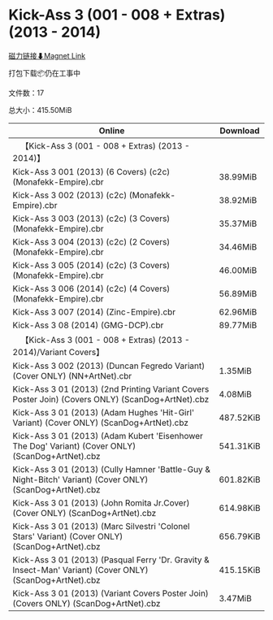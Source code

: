 # Kick-Ass 3 (001 - 008 + Extras) (2013 - 2014)

[磁力链接⬇Magnet Link](magnet:?xt=urn:btih:d26b26aed7b0fdf3e5b1bee6b3625b541c2678b8&dn=Kick-Ass%203%20%28001%20-%20008%20%2B%20Extras%29%20%282013%20-%202014%29)

打包下载📦仍在工事中

文件数：17

总大小：415.50MiB

Online | Download
--- | ---
&emsp;【Kick-Ass 3 (001 - 008 + Extras) (2013 - 2014)】 | 
Kick-Ass 3 001 (2013) (6 Covers) (c2c) (Monafekk-Empire).cbr | 38.99MiB
Kick-Ass 3 002 (2013) (c2c) (Monafekk-Empire).cbr | 38.92MiB
Kick-Ass 3 003 (2013) (c2c) (3 Covers) (Monafekk-Empire).cbr | 35.37MiB
Kick-Ass 3 004 (2013) (c2c) (2 Covers) (Monafekk-Empire).cbr | 34.46MiB
Kick-Ass 3 005 (2014) (c2c) (3 Covers) (Monafekk-Empire).cbr | 46.00MiB
Kick-Ass 3 006 (2014) (c2c) (4 Covers) (Monafekk-Empire).cbr | 56.89MiB
Kick-Ass 3 007 (2014) (Zinc-Empire).cbr | 62.96MiB
Kick-Ass 3 08 (2014) (GMG-DCP).cbr | 89.77MiB
&emsp;【Kick-Ass 3 (001 - 008 + Extras) (2013 - 2014)/Variant Covers】 | 
Kick-Ass 3 002 (2013) (Duncan Fegredo Variant) (Cover ONLY) (NN+ArtNet).cbr | 1.35MiB
Kick-Ass 3 01 (2013) (2nd Printing Variant Covers Poster Join) (Covers ONLY) (ScanDog+ArtNet).cbz | 4.08MiB
Kick-Ass 3 01 (2013) (Adam Hughes 'Hit-Girl' Variant) (Cover ONLY) (ScanDog+ArtNet).cbz | 487.52KiB
Kick-Ass 3 01 (2013) (Adam Kubert 'Eisenhower The Dog' Variant) (Cover ONLY) (ScanDog+ArtNet).cbz | 541.31KiB
Kick-Ass 3 01 (2013) (Cully Hamner 'Battle-Guy & Night-Bitch' Variant) (Cover ONLY) (ScanDog+ArtNet).cbz | 601.82KiB
Kick-Ass 3 01 (2013) (John Romita Jr.Cover) (Cover ONLY) (ScanDog+ArtNet).cbz | 614.98KiB
Kick-Ass 3 01 (2013) (Marc Silvestri 'Colonel Stars' Variant) (Cover ONLY) (ScanDog+ArtNet).cbz | 656.79KiB
Kick-Ass 3 01 (2013) (Pasqual Ferry 'Dr. Gravity & Insect-Man' Variant) (Cover ONLY) (ScanDog+ArtNet).cbz | 415.15KiB
Kick-Ass 3 01 (2013) (Variant Covers Poster Join) (Covers ONLY) (ScanDog+ArtNet).cbz | 3.47MiB